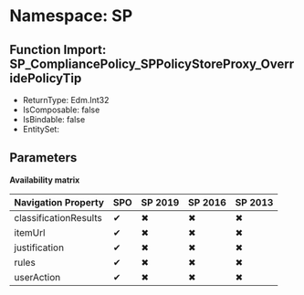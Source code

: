 # Namespace: SP

## Function Import: SP_CompliancePolicy_SPPolicyStoreProxy_OverridePolicyTip

- ReturnType: Edm.Int32
- IsComposable: false
- IsBindable: false
- EntitySet: 

## Parameters

**Availability matrix**

Navigation Property | SPO | SP 2019 | SP 2016 | SP 2013
----------|-----|---------|---------|--------
classificationResults | ✔ | ✖ | ✖ | ✖
itemUrl | ✔ | ✖ | ✖ | ✖
justification | ✔ | ✖ | ✖ | ✖
rules | ✔ | ✖ | ✖ | ✖
userAction | ✔ | ✖ | ✖ | ✖
